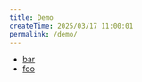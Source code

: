 ```yaml
---
title: Demo
createTime: 2025/03/17 11:00:01
permalink: /demo/
---
```


- [bar](./bar.md)
- [foo](./foo.md)
